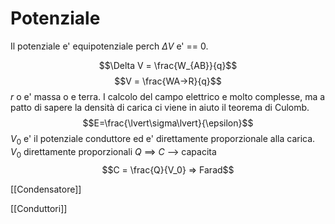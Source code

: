 # Potenziale 
Il potenziale e' equipotenziale perch $\Delta V$ e' == 0.

$$\Delta V = \frac{W_{AB}}{q}$$$$V = \frac{WA->R}{q}$$ 
$r$ o e' massa o e terra.
I calcolo del campo elettrico e molto complesse, ma a patto di sapere la densità di carica ci viene in aiuto il teorema di Culomb.
$$E=\frac{\lvert\sigma\lvert}{\epsilon}$$
$V_0$ e' il potenziale conduttore ed e' direttamente proporzionale alla carica.
$V_0$ direttamente proporzionali $Q$ ==> $C$  --> capacita
$$C = \frac{Q}{V_0} => Farad$$

[[Condensatore]]

[[Conduttori]]